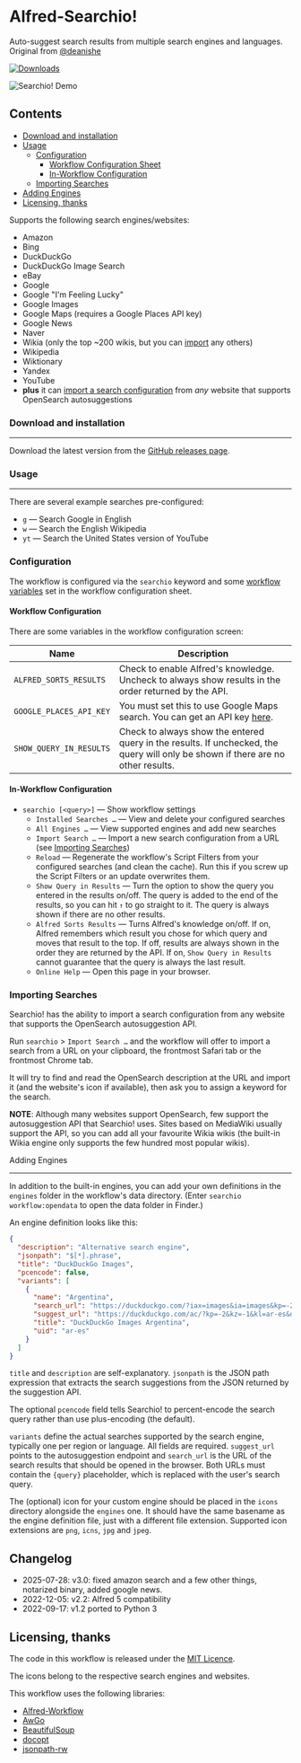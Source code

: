 # Alfred-Searchio!

Auto-suggest search results from multiple search engines and languages.
Original from [@deanishe](https://github.com/deanishe/alfred-searchio)

<a href="https://github.com/giovannicoppola/alfred-searchio/releases/latest/">
<img alt="Downloads"
src="https://img.shields.io/github/downloads/giovannicoppola/alfred-searchio/total?color=purple&label=Downloads"><br/>
</a>

![Searchio! Demo][demo]

## Contents

<!-- MarkdownTOC autolink="true" bracket="round" depth="3" autoanchor="true" -->

- [Download and installation](#download-and-installation)
- [Usage](#usage)
  - [Configuration](#configuration)
    - [Workflow Configuration Sheet](#workflow-configuration-sheet)
    - [In-Workflow Configuration](#in-workflow-configuration)
  - [Importing Searches](#importing-searches)
- [Adding Engines](#adding-engines)
- [Licensing, thanks](#licensing-thanks)

<!-- /MarkdownTOC -->

Supports the following search engines/websites:

- Amazon
- Bing
- DuckDuckGo
- DuckDuckGo Image Search
- eBay
- Google
- Google "I'm Feeling Lucky"
- Google Images
- Google Maps (requires a Google Places API key)
- Google News
- Naver
- Wikia (only the top ~200 wikis, but you can [import](#importing-searches) any others)
- Wikipedia
- Wiktionary
- Yandex
- YouTube
- **plus** it can [import a search configuration](#importing-searches) from _any_ website that supports OpenSearch autosuggestions

<a name="download-and-installation"></a>
### Download and installation

---

Download the latest version from the [GitHub releases page](https://github.com/giovannicoppola/alfred-searchio/releases/latest).

<a name="usage"></a>
### Usage

---

There are several example searches pre-configured:

- `g` — Search Google in English
- `w` — Search the English Wikipedia
- `yt` — Search the United States version of YouTube

<a name="configuration"></a>

### Configuration

The workflow is configured via the `searchio` keyword and some [workflow variables](https://www.alfredapp.com/help/workflows/advanced/variables/) set in the workflow configuration sheet.

<a name="workflow-configuration-sheet"></a>

#### Workflow Configuration 

There are some variables in the workflow configuration screen:

| Name                    | Description                                                                                                                                                                                                       |
| ----------------------- | ----------------------------------------------------------------------------------------------------------------------------------------------------------------------------------------------------------------- |
| `ALFRED_SORTS_RESULTS`  | Check to enable Alfred's knowledge. Uncheck to always show results in the order returned by the API. |
| `GOOGLE_PLACES_API_KEY` | You must set this to use Google Maps search. You can get an API key [here](https://developers.google.com/places/web-service/get-api-key).                                                                         |
| `SHOW_QUERY_IN_RESULTS` |Check to always show the entered query in the results. If unchecked, the query will only be shown if there are no other results.|:w


<a name="in-workflow-configuration"></a>

#### In-Workflow Configuration

- `searchio [<query>]` — Show workflow settings
  - `Installed Searches …` — View and delete your configured searches
  - `All Engines …` — View supported engines and add new searches
  - `Import Search …` — Import a new search configuration from a URL (see [Importing Searches](#importing-searches))
  - `Reload` — Regenerate the workflow's Script Filters from your configured searches (and clean the cache). Run this if you screw up the Script Filters or an update overwrites them.
  - `Show Query in Results` — Turn the option to show the query you entered in the results on/off. The query is added to the end of the results, so you can hit `↑` to go straight to it. The query is always shown if there are no other results.
  - `Alfred Sorts Results` — Turns Alfred's knowledge on/off. If on,
    Alfred remembers which result you chose for which query and moves
    that result to the top. If off, results are always shown in the
    order they are returned by the API. If on, `Show Query in Results`
    cannot guarantee that the query is always the last result.
  - `Online Help` — Open this page in your browser.

<a name="importing-searches"></a>

### Importing Searches

Searchio! has the ability to import a search configuration from any website that supports the OpenSearch autosuggestion API.

Run `searchio` > `Import Search …` and the workflow will offer to import a search from a URL on your clipboard, the frontmost Safari tab or the frontmost Chrome tab.

It will try to find and read the OpenSearch description at the URL and import it (and the website's icon if available), then ask you to assign a keyword for the search.

**NOTE**: Although many websites support OpenSearch, few support the autosuggestion API that Searchio! uses. Sites based on MediaWiki usually support the API, so you can add all your favourite Wikia wikis (the built-in Wikia engine only supports the few hundred most popular wikis).

<a name="adding-engines"></a>
Adding Engines

---

In addition to the built-in engines, you can add your own definitions in the `engines` folder in the workflow's data directory. (Enter `searchio workflow:opendata` to open the data folder in Finder.)

An engine definition looks like this:

```json
{
  "description": "Alternative search engine",
  "jsonpath": "$[*].phrase",
  "title": "DuckDuckGo Images",
  "pcencode": false,
  "variants": [
    {
      "name": "Argentina",
      "search_url": "https://duckduckgo.com/?iax=images&ia=images&kp=-2&kz=-1&kl=ar-es&q={query}",
      "suggest_url": "https://duckduckgo.com/ac/?kp=-2&kz=-1&kl=ar-es&q={query}",
      "title": "DuckDuckGo Images Argentina",
      "uid": "ar-es"
    }
  ]
}
```

`title` and `description` are self-explanatory. `jsonpath` is the JSON path expression that extracts the search suggestions from the JSON returned by the suggestion API.

The optional `pcencode` field tells Searchio! to percent-encode the search query rather than use plus-encoding (the default).

`variants` define the actual searches supported by the search engine, typically one per region or language. All fields are required. `suggest_url` points to the autosuggestion endpoint and `search_url` is the URL of the search results that should be opened in the browser. Both URLs must contain the `{query}` placeholder, which is replaced with the user's search query.

The (optional) icon for your custom engine should be placed in the `icons` directory alongside the `engines` one. It should have the same basename as the engine definition file, just with a different file extension. Supported icon extensions are `png`, `icns`, `jpg` and `jpeg`.

<a name="changelog"></a>
## Changelog

- 2025-07-28: v3.0: fixed amazon search and a few other things, notarized binary, added google news. 
- 2022-12-05: v2.2: Alfred 5 compatibility
- 2022-09-17: v1.2 ported to Python 3

<a name="licensing-thanks"></a>

## Licensing, thanks

The code in this workflow is released under the [MIT Licence](http://opensource.org/licenses/MIT).

The icons belong to the respective search engines and websites.

This workflow uses the following libraries:

- [Alfred-Workflow](https://www.deanishe.net/alfred-workflow/)
- [AwGo](https://github.com/deanishe/awgo/)
- [BeautifulSoup](https://pypi.org/project/beautifulsoup4/)
- [docopt](http://docopt.org/)
- [jsonpath-rw](https://pypi.org/project/jsonpath-rw/)

[demo]: ./docs/demo.gif
